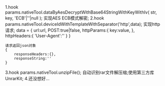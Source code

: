 1.hook params.nativeTool.dataByAesDecryptWithBase64StringWithKeyWithIv( str, key, 'ECB'|''|null ); 实现AES ECB模式解密;
2.hook params.nativeTool.deviceIdWithTemplateWithSeparator('http',data); 实现http请求;
	data = {
		url:url,
		POST:true|false,
		httpParams:{
			key:value,
		},
		httpHeaders:{
			'User-Agent':''
		}
	}

	请求返回json对象 
	{
		responseHeaders:{},
		responseString:''
	}
3.hook params.nativeTool.unzipFile(); 自动识别rar文件解压缩;使用第三方库UnrarKit;
4.还没想好...
